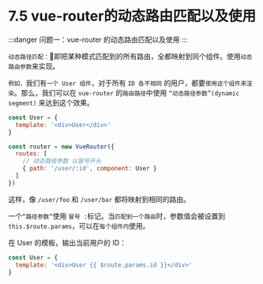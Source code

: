 # 7.5 vue-router的动态路由匹配以及使用

:::danger 问题一：vue-router 的动态路由匹配以及使用
:::

`动态路径匹配：`即把某种模式匹配到的所有路由，全都映射到同个组件。使用`动态路由参数`来实现。

`例如，`我们有`一个 User 组件`，对于所有 `ID 各不相同` 的用户，都要`使用这个组件来渲染`。那么，我们可以在 `vue-router` 的`路由路径`中使用 `“动态路径参数”(dynamic segment)` 来达到这个效果。

```js
const User = {
  template: '<div>User</div>'
}

const router = new VueRouter({
  routes: [
    // 动态路径参数 以冒号开头
    { path: '/user/:id', component: User }
  ]
})
```

这样，像 `/user/foo` 和 `/user/bar` 都将映射到相同的路由。

一个`“路径参数”`使用 `冒号 :`标记。当`匹配到一个路由`时，参数值会被设置到 `this.$route.params`，可以在`每个组件内`使用。

在 User 的模板，输出当前用户的 ID：

```js
const User = {
  template: '<div>User {{ $route.params.id }}</div>'
}
```